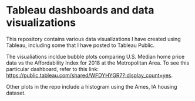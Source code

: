 # Tableau dashboards and data visualizations
This repository contains various data visualizations I have created using Tableau, including some that I have posted to Tableau Public. 

The visualiations incldue bubble plots comparing U.S. Median home price data vs the Affordability Index for 2018 at the Metropolitan Area. 
To see this particular dashboard, refer to this link: <https://public.tableau.com/shared/WFDYHYGR7?:display_count=yes>. 

Other plots in the repo include a histogram using the Ames, IA housing dataset. 
